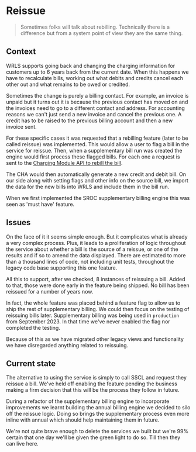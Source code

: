 # Reissue

> Sometimes folks will talk about rebilling. Technically there is a difference but from a system point of view they are the same thing.

## Context

WRLS supports going back and changing the charging information for customers up to 6 years back from the current date. When this happens we have to recalculate bills, working out what debits and credits cancel each other out and what remains to be owed or credited.

Sometimes the change is purely a billing contact. For example, an invoice is unpaid but it turns out it is because the previous contact has moved on and the invoices need to go to a different contact and address. For accounting reasons we can't just send a new invoice and cancel the previous one. A credit has to be raised to the previous billing account and then a new invoice sent.

For these specific cases it was requested that a rebilling feature (later to be called reissue) was implemented. This would allow a user to flag a bill in the service for reissue. Then, when a supplementary bill run was created the engine would first process these flagged bills. For each one a request is sent to the [Charging Module API to rebill the bill](https://defra.github.io/sroc-charging-module-api-docs/#/bill-run/RebillBillRunInvoice).

The CHA would then automatically generate a new credit and debit bill. On our side along with setting flags and other info on the source bill, we import the data for the new bills into WRLS and include them in the bill run.

When we first implemented the SROC supplementary billing engine this was seen as 'must have' feature.

## Issues

On the face of it it seems simple enough. But it complicates what is already a very complex process. Plus, it leads to a proliferation of logic throughout the service about whether a bill is the source of a reissue, or one of the results and if so to amend the data displayed. There are estimated to more than a thousand lines of code, not including unit tests, throughout the legacy code base supporting this one feature.

All this to support, after we checked, 8 instances of reissuing a bill. Added to that, those were done early in the feature being shipped. No bill has been reissued for a number of years now.

In fact, the whole feature was placed behind a feature flag to allow us to ship the rest of supplementary billing. We could then focus on the testing of reissuing bills later. Supplementary billing was being used in `production` from September 2023. In that time we've never enabled the flag nor completed the testing.

Because of this as we have migrated other legacy views and functionality we have disregarded anything related to reissuing.

## Current state

The alternative to using the service is simply to call SSCL and request they reissue a bill. We've held off enabling the feature pending the business making a firm decision that this will be the process they follow in future.

During a refactor of the supplementary billing engine to incorporate improvements we learnt building the annual billing engine we decided to silo off the reissue logic. Doing so brings the supplementary process even more inline with annual which should help maintaining them in future.

We're not quite brave enough to delete the services we built but we're 99% certain that one day we'll be given the green light to do so. Till then they can live here.
